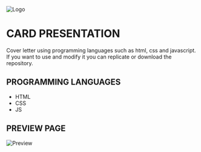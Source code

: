 ![Logo](https://i.imgur.com/PdgeYxn.png)

# CARD PRESENTATION
Cover letter using programming languages such as html, css and javascript. If you want to use and modify it you can replicate or download the repository.

## PROGRAMMING LANGUAGES
- HTML
- CSS
- JS

## PREVIEW PAGE
![Preview](https://i.imgur.com/eo2eCAb.png)